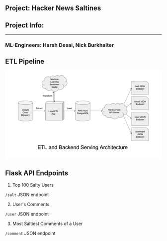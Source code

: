 ## Project: Hacker News Saltines
## Project Info:
---

### ML-Engineers: Harsh Desai, Nick Burkhalter

## ETL Pipeline

![Data Pipeline Flow](Data%20Pipeline%20Flow.png)

## Flask API Endpoints

1. Top 100 Salty Users

`/salt` JSON endpoint

2. User's Comments

`/user` JSON endpoint

3. Most Saltiest Comments of a User

`/comment` JSON endpoint